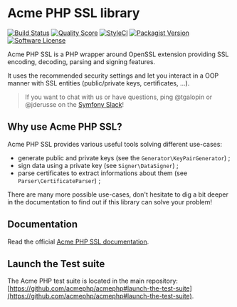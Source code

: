Acme PHP SSL library
====================

[![Build Status](https://img.shields.io/travis/acmephp/acmephp/master.svg?style=flat-square)](https://travis-ci.org/acmephp/acmephp)
[![Quality Score](https://img.shields.io/scrutinizer/g/acmephp/acmephp.svg?style=flat-square)](https://scrutinizer-ci.com/g/acmephp/acmephp)
[![StyleCI](https://styleci.io/repos/59910490/shield)](https://styleci.io/repos/59910490)
[![Packagist Version](https://img.shields.io/packagist/v/acmephp/acmephp.svg?style=flat-square)](https://packagist.org/packages/acmephp/acmephp)
[![Software License](https://img.shields.io/badge/license-MIT-brightgreen.svg?style=flat-square)](LICENSE)

Acme PHP SSL is a PHP wrapper around OpenSSL extension providing SSL encoding,
decoding, parsing and signing features.

It uses the recommended security settings and let you interact in a OOP
manner with SSL entities (public/private keys, certificates, ...).

> If you want to chat with us or have questions, ping
> @tgalopin or @jderusse on the [Symfony Slack](https://symfony.com/support)!

## Why use Acme PHP SSL?

Acme PHP SSL provides various useful tools solving different use-cases:
- generate public and private keys (see the `Generator\KeyPairGenerator`) ;
- sign data using a private key (see `Signer\DataSigner`) ;
- parse certificates to extract informations about them (see `Parser\CertificateParser`) ;

There are many more possible use-cases, don't hesitate to dig a bit deeper in the
documentation to find out if this library can solve your problem!

## Documentation

Read the official [Acme PHP SSL documentation](https://acmephp.github.io/documentation/ssl/introduction.html).

## Launch the Test suite

The Acme PHP test suite is located in the main repository:
[https://github.com/acmephp/acmephp#launch-the-test-suite](https://github.com/acmephp/acmephp#launch-the-test-suite).
